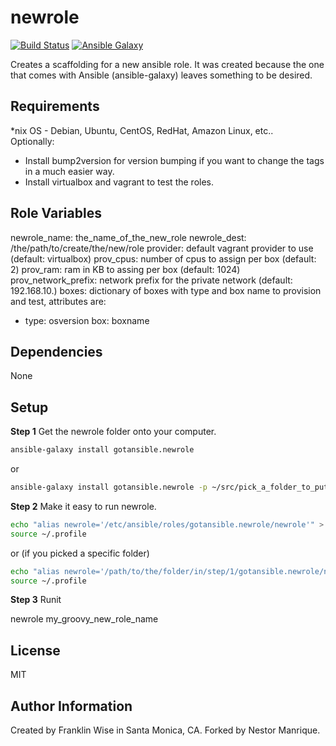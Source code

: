 newrole
=========

[![Build Status](https://travis-ci.org/gotansible/newrole.svg)](https://travis-ci.org/gotansible/newrole)
[![Ansible Galaxy](http://img.shields.io/badge/galaxy-newrole-blue.svg?style=flat)](https://galaxy.ansible.com/list#/roles/3780)

Creates a scaffolding for a new ansible role. It was created because the one that comes with Ansible (ansible-galaxy) leaves something to be desired.

Requirements
------------

\*nix OS - Debian, Ubuntu, CentOS, RedHat, Amazon Linux, etc..		
Optionally:
  - Install bump2version for version bumping if you want to change the tags in a much easier way.
  - Install virtualbox and vagrant to test the roles.

Role Variables
--------------

newrole_name: the_name_of_the_new_role
newrole_dest: /the/path/to/create/the/new/role
provider: default vagrant provider to use (default: virtualbox)
prov_cpus: number of cpus to assign per box (default: 2) 
prov_ram: ram in KB to assing per box (default: 1024)
prov_network_prefix: network prefix for the private network (default: 192.168.10.)
boxes: dictionary of boxes with type and box name to provision and test, attributes are:
  - type: osversion
    box: boxname

Dependencies
------------

None

Setup
----------------

**Step 1**
Get the newrole folder onto your computer.

```bash
ansible-galaxy install gotansible.newrole 
```

or

```bash
ansible-galaxy install gotansible.newrole -p ~/src/pick_a_folder_to_put_it_in
```

**Step 2**
Make it easy to run newrole.

```bash
echo "alias newrole='/etc/ansible/roles/gotansible.newrole/newrole'" > ~/.profile
source ~/.profile
```
or (if you picked a specific folder)

```bash
echo "alias newrole='/path/to/the/folder/in/step/1/gotansible.newrole/newrole'" > ~/.profile
source ~/.profile
```

**Step 3**
Runit

newrole my_groovy_new_role_name

License
-------

MIT

Author Information
------------------

Created by Franklin Wise in Santa Monica, CA. Forked by Nestor Manrique.

